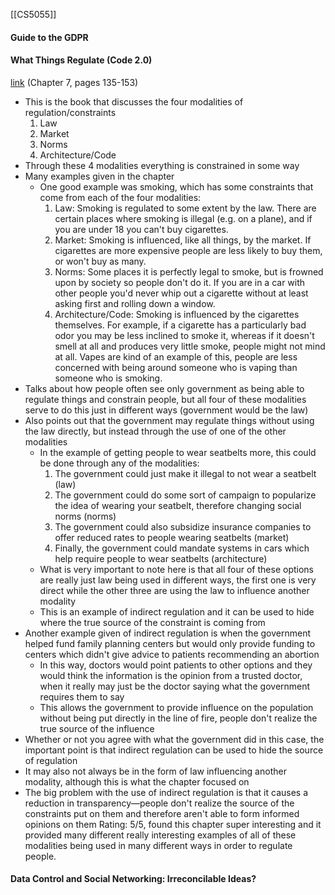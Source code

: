 [[CS5055]]

#### Guide to the GDPR

#### What Things Regulate (Code 2.0)
[link](https://upload.wikimedia.org/wikipedia/commons/f/fd/Code_v2.pdf) (Chapter 7, pages 135-153)
- This is the book that discusses the four modalities of regulation/constraints
	1. Law
	2. Market
	3. Norms
	4. Architecture/Code
- Through these 4 modalities everything is constrained in some way
- Many examples given in the chapter
	- One good example was smoking, which has some constraints that come from each of the four modalities:
		1. Law: Smoking is regulated to some extent by the law. There are certain places where smoking is illegal (e.g. on a plane), and if you are under 18 you can't buy cigarettes.
		2. Market: Smoking is influenced, like all things, by the market. If cigarettes are more expensive people are less likely to buy them, or won't buy as many.
		3. Norms: Some places it is perfectly legal to smoke, but is frowned upon by society so people don't do it. If you are in a car with other people you'd never whip out a cigarette without at least asking first and rolling down a window.
		4. Architecture/Code: Smoking is influenced by the cigarettes themselves. For example, if a cigarette has a particularly bad odor you may be less inclined to smoke it, whereas if it doesn't smell at all and produces very little smoke, people might not mind at all. Vapes are kind of an example of this, people are less concerned with being around someone who is vaping than someone who is smoking.
- Talks about how people often see only government as being able to regulate things and constrain people, but all four of these modalities serve to do this just in different ways (government would be the law)
- Also points out that the government may regulate things without using the law directly, but instead through the use of one of the other modalities
	- In the example of getting people to wear seatbelts more, this could be done through any of the modalities:
		1. The government could just make it illegal to not wear a seatbelt (law)
		2. The government could do some sort of campaign to popularize the idea of wearing your seatbelt, therefore changing social norms (norms)
		3. The government could also subsidize insurance companies to offer reduced rates to people wearing seatbelts (market)
		4. Finally, the government could mandate systems in cars which help require people to wear seatbelts (architecture)
	- What is very important to note here is that all four of these options are really just law being used in different ways, the first one is very direct while the other three are using the law to influence another modality
	- This is an example of indirect regulation and it can be used to hide where the true source of the constraint is coming from
- Another example given of indirect regulation is when the government helped fund family planning centers but would only provide funding to centers which didn't give advice to patients recommending an abortion
	- In this way, doctors would point patients to other options and they would think the information is the opinion from a trusted doctor, when it really may just be the doctor saying what the government requires them to say
	- This allows the government to provide influence on the population without being put directly in the line of fire, people don't realize the true source of the influence
- Whether or not you agree with what the government did in this case, the important point is that indirect regulation can be used to hide the source of regulation
- It may also not always be in the form of law influencing another modality, although this is what the chapter focused on
- The big problem with the use of indirect regulation is that it causes a reduction in transparency—people don't realize the source of the constraints put on them and therefore aren't able to form informed opinions on them
Rating: 5/5, found this chapter super interesting and it provided many different really interesting examples of all of these modalities being used in many different ways in order to regulate people.

#### Data Control and Social Networking: Irreconcilable Ideas?